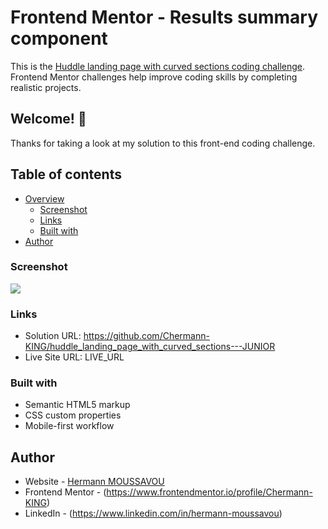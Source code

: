 # Frontend Mentor - Results summary component

This is the [Huddle landing page with curved sections coding challenge](https://www.frontendmentor.io/challenges/fylo-data-storage-component-1dZPRbV5n). Frontend Mentor challenges help improve coding skills by completing realistic projects.

## Welcome! 👋

Thanks for taking a look at my solution to this front-end coding challenge.

## Table of contents

- [Overview](#overview)
  - [Screenshot](#screenshot)
  - [Links](#links)
  - [Built with](#built-with)
- [Author](#author)

### Screenshot

![](PRINTSCREEN_PROJECT)

### Links

- Solution URL: https://github.com/Chermann-KING/huddle_landing_page_with_curved_sections---JUNIOR
- Live Site URL: LIVE_URL

### Built with

- Semantic HTML5 markup
- CSS custom properties
- Mobile-first workflow

## Author

- Website - [Hermann MOUSSAVOU](https://hermann-moussavou.com)
- Frontend Mentor - (https://www.frontendmentor.io/profile/Chermann-KING)
- LinkedIn - (https://www.linkedin.com/in/hermann-moussavou)
